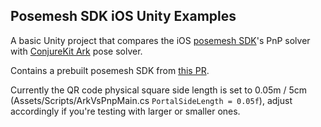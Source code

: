 ## Posemesh SDK iOS Unity Examples

A basic Unity project that compares the iOS [posemesh SDK](https://github.com/aukilabs/posemesh)'s PnP solver with [ConjureKit Ark](https://github.com/aukilabs/com.aukilabs.unity.ark) pose solver.

Contains a prebuilt posemesh SDK from [this PR](https://github.com/aukilabs/posemesh/pull/24).

Currently the QR code physical square side length is set to 0.05m / 5cm (Assets/Scripts/ArkVsPnpMain.cs `PortalSideLength = 0.05f`), adjust accordingly if you're testing with larger or smaller ones.